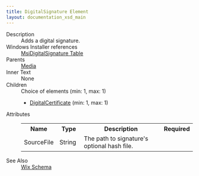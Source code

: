 ```yaml
---
title: DigitalSignature Element
layout: documentation_xsd_main
---
```

<dl>
  <dt>Description</dt>
  <dd>                 Adds a digital signature.             </dd>
  <dt>Windows Installer references</dt>
  <dd>
    <a href="http://msdn.microsoft.com/library/aa370087.aspx" target="_blank">MsiDigitalSignature Table</a>
  </dd>
  <dt>Parents</dt>
  <dd>
    <a href="../media/">Media</a>
  </dd>
  <dt>Inner Text</dt>
  <dd>None</dd>
  <dt>Children</dt>
  <dd>Choice of elements (min: 1, max: 1)<ul><li><a href="../digitalcertificate/">DigitalCertificate</a> (min: 1, max: 1)</li></ul></dd>
  <dt>Attributes</dt>
  <dd>
    <table cellspacing="0" cellpadding="0" class="schema">
      <tr>
        <th width="15%">Name</th>
        <th width="15%">Type</th>
        <th width="65%">Description</th>
        <th width="15%">Required</th>
      </tr>
      <tr>
        <td>SourceFile</td>
        <td>String</td>
        <td>The path to signature's optional hash file.</td>
        <td>&nbsp;</td>
      </tr>
    </table>
  </dd>
  <dt>See Also</dt>
  <dd>
    <a href="../wix">Wix Schema</a>
  </dd>
</dl>
